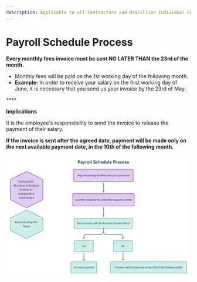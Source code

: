 ```yaml
---
description: Applicable to all Contractors and Brazillian Individual Entities
---
```


# Payroll Schedule Process

**Every monthly fees invoice must be sent NO LATER THAN the 23rd of the month.**

* Monthly fees will be paid on the 1st working day of the following month.
* **Example:** In order to receive your salary on the first working day of June, it is necessary that you send us your invoice by the 23rd of May.

\*\*\*\*

**Implications**

It is the employee's responsibility to send the invoice to release the payment of their salary.

**If the invoice is sent after the agreed date, payment will be made only on the next available payment date, in the 10th of the following month.**

![Payroll Schedue Process](<../../.gitbook/assets/image (15).png>)
